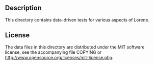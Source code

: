 Description
------------

This directory contains data-driven tests for various aspects of Lorene.

License
--------

The data files in this directory are distributed under the MIT software
license, see the accompanying file COPYING or
http://www.opensource.org/licenses/mit-license.php.

